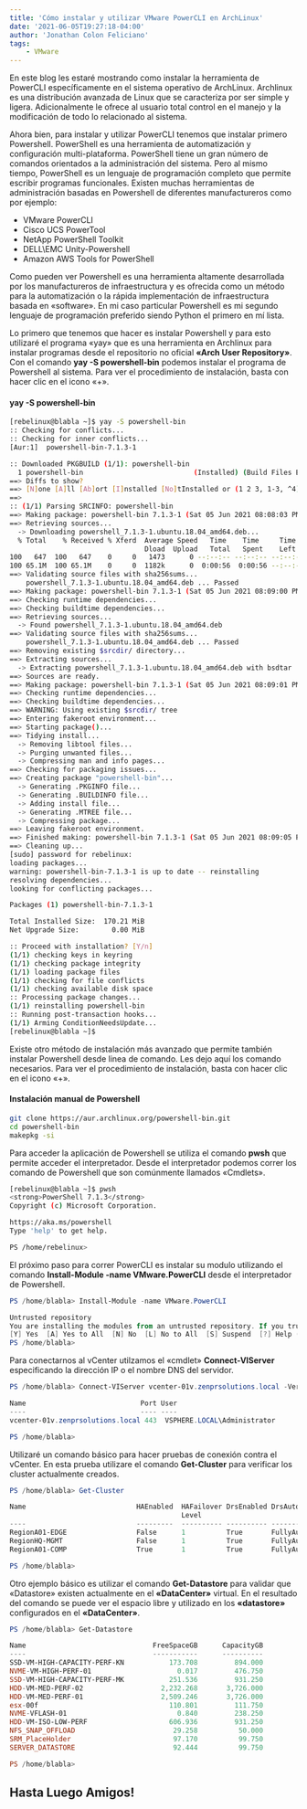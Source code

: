 ```yaml
---
title: 'Cómo instalar y utilizar VMware PowerCLI en ArchLinux'
date: '2021-06-05T19:27:18-04:00'
author: 'Jonathan Colon Feliciano'
tags:
    - VMware
---
```


En este blog les estaré mostrando como instalar la herramienta de PowerCLI específicamente en el sistema operativo de ArchLinux. Archlinux es una distribución avanzada de Linux que se caracteriza por ser simple y ligera. Adicionalmente le ofrece al usuario total control en el manejo y la modificación de todo lo relacionado al sistema.

Ahora bien, para instalar y utilizar PowerCLI tenemos que instalar primero Powershell. PowerShell es una herramienta de automatización y configuración multi-plataforma. PowerShell tiene un gran número de comandos orientados a la administración del sistema. Pero al mismo tiempo, PowerShell es un lenguaje de programación completo que permite escribir programas funcionales. Existen muchas herramientas de administración basadas en Powershell de diferentes manufactureros como por ejemplo:

- VMware PowerCLI
- Cisco UCS PowerTool
- NetApp PowerShell Toolkit
- DELL\EMC Unity-Powershell
- Amazon AWS Tools for PowerShell

Como pueden ver Powershell es una herramienta altamente desarrollada por los manufactureros de infraestructura y es ofrecida como un método para la automatización o la rápida implementación de infraestructura basada en «software». En mi caso particular Powershell es mi segundo lenguaje de programación preferido siendo Python el primero en mí lista.

Lo primero que tenemos que hacer es instalar Powershell y para esto utilizaré el programa «yay» que es una herramienta en Archlinux para instalar programas desde el repositorio no oficial **«Arch User Repository»**. Con el comando **yay -S powershell-bin** podemos instalar el programa de Powershell al sistema. Para ver el procedimiento de instalación, basta con hacer clic en el icono «+».

#### yay -S powershell-bin

```bash
[rebelinux@blabla ~]$ yay -S powershell-bin
:: Checking for conflicts...
:: Checking for inner conflicts...
[Aur:1]  powershell-bin-7.1.3-1

:: Downloaded PKGBUILD (1/1): powershell-bin
  1 powershell-bin                           (Installed) (Build Files Exist)
==> Diffs to show?
==> [N]one [A]ll [Ab]ort [I]nstalled [No]tInstalled or (1 2 3, 1-3, ^4)
==> 
:: (1/1) Parsing SRCINFO: powershell-bin
==> Making package: powershell-bin 7.1.3-1 (Sat 05 Jun 2021 08:08:03 PM AST)
==> Retrieving sources...
  -> Downloading powershell_7.1.3-1.ubuntu.18.04_amd64.deb...
  % Total    % Received % Xferd  Average Speed   Time    Time     Time  Current
                                 Dload  Upload   Total   Spent    Left  Speed
100   647  100   647    0     0   1473      0 --:--:-- --:--:-- --:--:--  1473
100 65.1M  100 65.1M    0     0  1182k      0  0:00:56  0:00:56 --:--:-- 1201k
==> Validating source files with sha256sums...
    powershell_7.1.3-1.ubuntu.18.04_amd64.deb ... Passed
==> Making package: powershell-bin 7.1.3-1 (Sat 05 Jun 2021 08:09:00 PM AST)
==> Checking runtime dependencies...
==> Checking buildtime dependencies...
==> Retrieving sources...
  -> Found powershell_7.1.3-1.ubuntu.18.04_amd64.deb
==> Validating source files with sha256sums...
    powershell_7.1.3-1.ubuntu.18.04_amd64.deb ... Passed
==> Removing existing $srcdir/ directory...
==> Extracting sources...
  -> Extracting powershell_7.1.3-1.ubuntu.18.04_amd64.deb with bsdtar
==> Sources are ready.
==> Making package: powershell-bin 7.1.3-1 (Sat 05 Jun 2021 08:09:01 PM AST)
==> Checking runtime dependencies...
==> Checking buildtime dependencies...
==> WARNING: Using existing $srcdir/ tree
==> Entering fakeroot environment...
==> Starting package()...
==> Tidying install...
  -> Removing libtool files...
  -> Purging unwanted files...
  -> Compressing man and info pages...
==> Checking for packaging issues...
==> Creating package "powershell-bin"...
  -> Generating .PKGINFO file...
  -> Generating .BUILDINFO file...
  -> Adding install file...
  -> Generating .MTREE file...
  -> Compressing package...
==> Leaving fakeroot environment.
==> Finished making: powershell-bin 7.1.3-1 (Sat 05 Jun 2021 08:09:05 PM AST)
==> Cleaning up...
[sudo] password for rebelinux:
loading packages...
warning: powershell-bin-7.1.3-1 is up to date -- reinstalling
resolving dependencies...
looking for conflicting packages...

Packages (1) powershell-bin-7.1.3-1

Total Installed Size:  170.21 MiB
Net Upgrade Size:        0.00 MiB

:: Proceed with installation? [Y/n]
(1/1) checking keys in keyring                                                                                                                  [########################################################################################] 100%
(1/1) checking package integrity                                                                                                                [########################################################################################] 100%
(1/1) loading package files                                                                                                                     [########################################################################################] 100%
(1/1) checking for file conflicts                                                                                                               [########################################################################################] 100%
(1/1) checking available disk space                                                                                                             [########################################################################################] 100%
:: Processing package changes...
(1/1) reinstalling powershell-bin                                                                                                               [########################################################################################] 100%
:: Running post-transaction hooks...
(1/1) Arming ConditionNeedsUpdate...
[rebelinux@blabla ~]$
```

Existe otro método de instalación más avanzado que permite también instalar Powershell desde linea de comando. Les dejo aquí los comando necesarios. Para ver el procedimiento de instalación, basta con hacer clic en el icono «+».

#### Instalación manual de Powershell

```bash
git clone https://aur.archlinux.org/powershell-bin.git
cd powershell-bin
makepkg -si
```

Para acceder la aplicación de Powershell se utiliza el comando **pwsh** que permite acceder el interpretador. Desde el interpretador podemos correr los comando de Powershell que son comúnmente llamados «Cmdlets».

```bash
[rebelinux@blabla ~]$ pwsh
<strong>PowerShell 7.1.3</strong>
Copyright (c) Microsoft Corporation.

https://aka.ms/powershell
Type 'help' to get help.

PS /home/rebelinux> 
```

El próximo paso para correr PowerCLI es instalar su modulo utilizando el comando **Install-Module -name VMware.PowerCLI** desde el interpretador de Powershell.

```powershell
PS /home/blabla> Install-Module -name VMware.PowerCLI

Untrusted repository
You are installing the modules from an untrusted repository. If you trust this repository, change its InstallationPolicy value by running the Set-PSRepository cmdlet. Are you sure you want to install the modules from 'PSGallery'?
[Y] Yes  [A] Yes to All  [N] No  [L] No to All  [S] Suspend  [?] Help (default is "N"): A
PS /home/blabla>  
```

Para conectarnos al vCenter utilzamos el «cmdlet» **Connect-VIServer** especificando la dirección IP o el nombre DNS del servidor.

```powershell
PS /home/blabla> Connect-VIServer vcenter-01v.zenprsolutions.local -Verbose -Username administrator@vsphere.local -Password XXXXXX

Name                            Port User
----                            ---- ----
vcenter-01v.zenprsolutions.local 443  VSPHERE.LOCAL\Administrator

PS /home/blabla> 
```

Utilizaré un comando básico para hacer pruebas de conexión contra el vCenter. En esta prueba utilizare el comando **Get-Cluster** para verificar los cluster actualmente creados.

```powershell
PS /home/blabla> Get-Cluster

Name                           HAEnabled  HAFailover DrsEnabled DrsAutomationLevel
                                          Level
----                           ---------  ---------- ---------- ------------------
RegionA01-EDGE                 False      1          True       FullyAutomated
RegionHQ-MGMT                  False      1          True       FullyAutomated
RegionA01-COMP                 True       1          True       FullyAutomated

PS /home/blabla> 
```

Otro ejemplo básico es utilizar el comando **Get-Datastore** para validar que «Datastore» existen actualmente en el **«DataCenter»** virtual. En el resultado del comando se puede ver el espacio libre y utilizado en los **«datastore»** configurados en el **«DataCenter»**.

```powershell
PS /home/blabla> Get-Datastore

Name                               FreeSpaceGB      CapacityGB
----                               -----------      ----------
SSD-VM-HIGH-CAPACITY-PERF-KN           173.708         894.000
NVME-VM-HIGH-PERF-01                     0.017         476.750
SSD-VM-HIGH-CAPACITY-PERF-MK           251.536         931.250
HDD-VM-MED-PERF-02                   2,232.268       3,726.000
HDD-VM-MED-PERF-01                   2,509.246       3,726.000
esx-00f                                110.801         111.750
NVME-VFLASH-01                           0.840         238.250
HDD-VM-ISO-LOW-PERF                    606.936         931.250
NFS_SNAP_OFFLOAD                        29.258          50.000
SRM_PlaceHolder                         97.170          99.750
SERVER_DATASTORE                        92.444          99.750

PS /home/blabla> 
```

## Hasta Luego Amigos!
